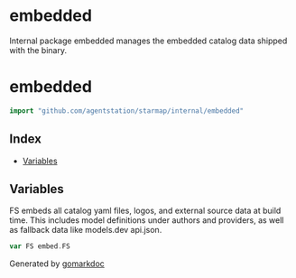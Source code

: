 # embedded

Internal package embedded manages the embedded catalog data shipped with the binary.

<!-- gomarkdoc:embed:start -->

<!-- Code generated by gomarkdoc. DO NOT EDIT -->

# embedded

```go
import "github.com/agentstation/starmap/internal/embedded"
```

## Index

- [Variables](<#variables>)


## Variables

<a name="FS"></a>FS embeds all catalog yaml files, logos, and external source data at build time. This includes model definitions under authors and providers, as well as fallback data like models.dev api.json.

```go
var FS embed.FS
```

Generated by [gomarkdoc](<https://github.com/princjef/gomarkdoc>)


<!-- gomarkdoc:embed:end -->
